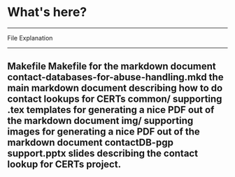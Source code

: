 What's here?
============


----------------------------------------------------------------------------------------
File            Explanation
--------------- ------------------------------------------------------------------------
Makefile 		Makefile for the markdown document
contact-databases-for-abuse-handling.mkd 	the main markdown document describing how to do contact lookups for CERTs
common/ 		supporting .tex templates for generating a nice PDF out of the markdown document
img/ 			supporting images for generating a nice PDF out of the markdown document
contactDB-pgp support.pptx 	slides describing the contact lookup for CERTs project.
----------------------------------------------------------------------------------------

